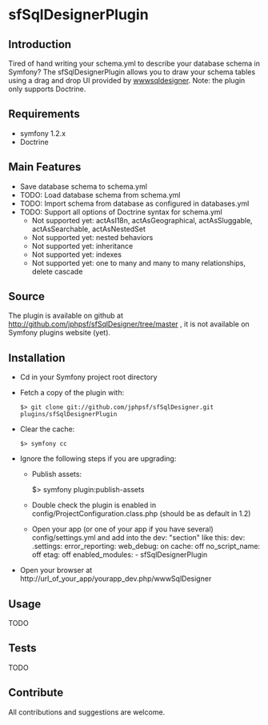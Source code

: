 # sfSqlDesignerPlugin

## Introduction
Tired of hand writing your schema.yml to describe your database schema in Symfony? The sfSqlDesignerPlugin allows you to draw your schema tables using a drag and drop UI provided by [wwwsqldesigner](http://code.google.com/p/wwwsqldesigner/). Note: the plugin only supports Doctrine.

## Requirements
  * symfony 1.2.x
  * Doctrine

## Main Features
  * Save database schema to schema.yml
  * TODO: Load database schema from schema.yml
  * TODO: Import schema from database as configured in databases.yml
  * TODO: Support all options of Doctrine syntax for schema.yml
    * Not supported yet: actAsI18n, actAsGeographical, actAsSluggable, actAsSearchable, actAsNestedSet
    * Not supported yet: nested behaviors
    * Not supported yet: inheritance
    * Not supported yet: indexes
    * Not supported yet: one to many and many to many relationships, delete cascade


## Source
The plugin is available on github at http://github.com/jphpsf/sfSqlDesigner/tree/master , it is not available on Symfony plugins website (yet).

## Installation
  * Cd in your Symfony project root directory
  * Fetch a copy of the plugin with:

        $> git clone git://github.com/jphpsf/sfSqlDesigner.git plugins/sfSqlDesignerPlugin

  * Clear the cache:

        $> symfony cc

  * Ignore the following steps if you are upgrading:
    * Publish assets:

        $> symfony plugin:publish-assets

    * Double check the plugin is enabled in config/ProjectConfiguration.class.php (should be as default in 1.2)
    * Open your app (or one of your app if you have several) config/settings.yml and add into the dev: "section" like this:
        dev:
          .settings:
            error_reporting:        <?php echo (E_ALL | E_STRICT)."\n" ?>
            web_debug:              on
            cache:                  off
            no_script_name:         off
            etag:                   off
            enabled_modules:
              - sfSqlDesignerPlugin

  * Open your browser at http://url_of_your_app/yourapp_dev.php/wwwSqlDesigner

## Usage

TODO

## Tests

TODO

## Contribute
All contributions and suggestions are welcome.
